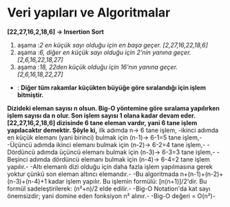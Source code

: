 # Veri yapıları ve Algoritmalar
**[22,27,16,2,18,6] -> Insertion Sort** 

1. aşama :*2 en küçük sayı olduğu için en başa geçer. [2,27,16,22,18,6]*
2. aşama :*6, diğer en küçük sayı olduğu için 2'nin yanına geçer. [2,6,16,22,18,27]*
3. aşama :*18, 22den küçük olduğu için 16'nın yanına geçer.  [2,6,16,18,22,27]*
- : **Diğer tüm rakamlar küçükten büyüğe göre sıralandığı için işlem bitmiştir.**


**Dizideki eleman sayısı n olsun. Big-O yöntemine göre sıralama yapılırken işlem sayısı da n olur. Son işlem sayısı 1 olana kadar devam eder.**
**[22,27,16,2,18,6] dizisinde 6 tane eleman vardır, yani 6 tane işlem yapılacaktır demektir. Şöyle ki,**
ilk adımda n-> 6 tane işlem,
-ikinci adımda en küçük elemanı (yani birinci) bulmak için (n-1)-> 6-1=5 tane işlem,-
-Üçüncü adımda ikinci elemanı bulmak için (n-2)-> 6-2=4 tane işlem,-
-Dördüncü adımda üçüncü elemanı bulmak için (n-3)-> 6-3=3 tane işlem,-
-Beşinci adımda dördüncü elemanı bulmak için (n-4)-> 6-4=2 tane işlem yapılır.-
-Altı elemanlı dizi olduğu için daha fazla işlem yapılmasına gerek yoktur çünkü son eleman altıncı elemandır.-
-Bu algoritmada n+(n-1)+(n-2)+(n-3)+(n-4)+1 kadar işlem yapılır. Bu işlemin formülü: [n(n+1)]/2'dir. Bu formül sadeleştirilerek: (n²+n)/2 elde edilir.-
-Big-O Notation'da kat sayı önemsizdir; yani domine eden fonksiyon n² alınır.-
-Big-O değeri = O(n²)-
